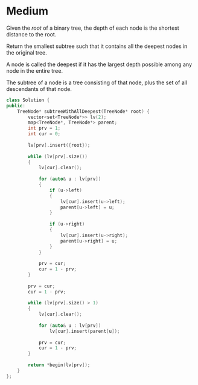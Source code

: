 # Medium

Given the $root$ of a binary tree, the depth of each node is the shortest distance to the root.

Return the smallest subtree such that it contains all the deepest nodes in the original tree.

A node is called the deepest if it has the largest depth possible among any node in the entire tree.

The subtree of a node is a tree consisting of that node, plus the set of all descendants of that node.

```cpp
class Solution {
public:
    TreeNode* subtreeWithAllDeepest(TreeNode* root) {
        vector<set<TreeNode*>> lv(2);
        map<TreeNode*, TreeNode*> parent;
        int prv = 1;
        int cur = 0;
        
        lv[prv].insert({root});
        
        while (lv[prv].size())
        {
            lv[cur].clear();
            
            for (auto& u : lv[prv])
            {
                if (u->left)
                {
                    lv[cur].insert(u->left);
                    parent[u->left] = u;
                }
                
                if (u->right)
                {
                    lv[cur].insert(u->right);
                    parent[u->right] = u;
                }
            }
            
            prv = cur;
            cur = 1 - prv;
        }
        
        prv = cur;
        cur = 1 - prv;
        
        while (lv[prv].size() > 1)
        {
            lv[cur].clear();
            
            for (auto& u : lv[prv])
                lv[cur].insert(parent[u]);
            
            prv = cur;
            cur = 1 - prv;
        }
        
        return *begin(lv[prv]);
    }
};
```
